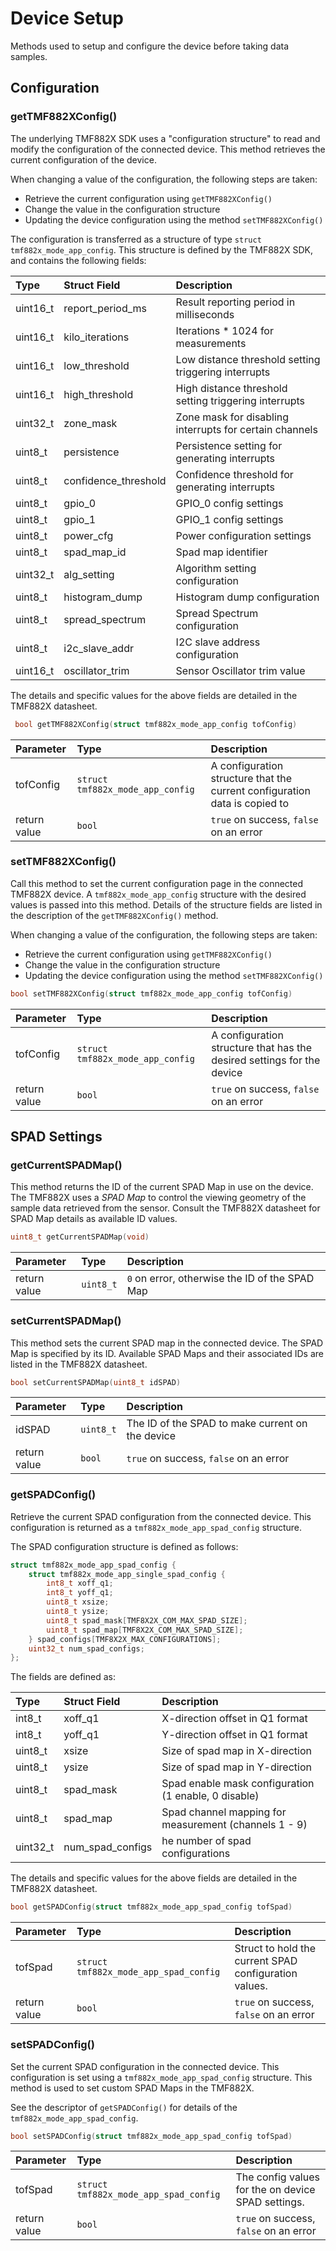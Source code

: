 # Device Setup

Methods used to setup and configure the device before taking data samples. 

## Configuration 

### getTMF882XConfig()

The underlying TMF882X SDK uses a "configuration structure" to read and modify the configuration of the connected device. This method retrieves the current configuration of the device.

When changing a value of the configuration, the following steps are taken:
* Retrieve the current configuration using `getTMF882XConfig()`
* Change the value in the configuration structure
* Updating the device configuration using the method `setTMF882XConfig()`

The configuration is transferred as a structure of type `struct tmf882x_mode_app_config`. This structure is defined by the TMF882X SDK, and contains the following fields:

| Type | Struct Field | Description |
| :--- | :--- | :--- |
| uint16_t | report_period_ms | Result reporting period in milliseconds |
| uint16_t | kilo_iterations | Iterations * 1024 for measurements |
| uint16_t | low_threshold | Low distance threshold setting triggering interrupts |
| uint16_t | high_threshold | High distance threshold setting triggering interrupts |
| uint32_t | zone_mask | Zone mask for disabling interrupts for certain channels |
| uint8_t | persistence | Persistence setting for generating interrupts |
| uint8_t | confidence_threshold | Confidence threshold for generating interrupts |
| uint8_t | gpio_0 | GPIO_0 config settings |
| uint8_t | gpio_1 | GPIO_1 config settings |
| uint8_t | power_cfg |  Power configuration settings |
| uint8_t | spad_map_id | Spad map identifier |
| uint32_t | alg_setting | Algorithm setting configuration |
| uint8_t | histogram_dump | Histogram dump configuration |
| uint8_t | spread_spectrum | Spread Spectrum configuration |
| uint8_t | i2c_slave_addr | I2C slave address configuration |
| uint16_t | oscillator_trim | Sensor Oscillator trim value |

The details and specific values for the above fields are detailed in the TMF882X datasheet.

```c++
 bool getTMF882XConfig(struct tmf882x_mode_app_config tofConfig)
```

| Parameter | Type | Description |
| :--- | :--- | :--- |
| tofConfig | `struct tmf882x_mode_app_config` | A configuration structure that the current configuration data is copied to|
| return value| `bool` | `true` on success, `false` on an error |


### setTMF882XConfig()

Call this method to set the current configuration page in the connected TMF882X device. A `tmf882x_mode_app_config` structure with the desired values is passed into this method. Details of the structure fields are listed in the description of the `getTMF882XConfig()` method.

When changing a value of the configuration, the following steps are taken:
* Retrieve the current configuration using `getTMF882XConfig()`
* Change the value in the configuration structure
* Updating the device configuration using the method `setTMF882XConfig()`

```c++
bool setTMF882XConfig(struct tmf882x_mode_app_config tofConfig)
```

| Parameter | Type | Description |
| :--- | :--- | :--- |
| tofConfig | `struct tmf882x_mode_app_config` | A configuration structure that has the desired settings for the device|
| return value| `bool` | `true` on success, `false` on an error |

## SPAD Settings


### getCurrentSPADMap()

This method returns the ID of the current SPAD Map in use on the device. The TMF882X uses a _SPAD Map_ to control the viewing geometry of the sample data retrieved from the sensor. Consult the TMF882X datasheet for SPAD Map details as available ID values. 

```c++
uint8_t getCurrentSPADMap(void)
```

| Parameter | Type | Description |
| :--- | :--- | :--- |
| return value| `uint8_t` | `0` on error, otherwise the ID of the SPAD Map|

### setCurrentSPADMap()

This method sets the current SPAD map in the connected device. The SPAD Map is specified by its ID. Available SPAD Maps and their associated IDs are listed in the TMF882X datasheet.

```c++
bool setCurrentSPADMap(uint8_t idSPAD)
```

| Parameter | Type | Description |
| :--- | :--- | :--- |
| idSPAD| `uint8_t` | The ID of the SPAD to make current on the device |
| return value| `bool` | `true` on success, `false` on an error |

### getSPADConfig()

Retrieve the current SPAD configuration from the connected device. This configuration is returned as a `tmf882x_mode_app_spad_config` structure. 


The SPAD configuration structure is defined as follows:
```C++
struct tmf882x_mode_app_spad_config {
    struct tmf882x_mode_app_single_spad_config {
        int8_t xoff_q1;
        int8_t yoff_q1;
        uint8_t xsize;
        uint8_t ysize;
        uint8_t spad_mask[TMF8X2X_COM_MAX_SPAD_SIZE];
        uint8_t spad_map[TMF8X2X_COM_MAX_SPAD_SIZE];
    } spad_configs[TMF8X2X_MAX_CONFIGURATIONS];
    uint32_t num_spad_configs;
};
```
The fields are defined as:

| Type | Struct Field | Description |
| :--- | :--- | :--- |
| int8_t | xoff_q1 | X-direction offset in Q1 format |
| int8_t | yoff_q1 | Y-direction offset in Q1 format |
| uint8_t | xsize | Size of spad map in X-direction |
| uint8_t | ysize | Size of spad map in Y-direction |
| uint8_t | spad_mask | Spad enable mask configuration (1 enable, 0 disable)|
| uint8_t | spad_map | Spad channel mapping for measurement (channels 1 - 9) |
| uint32_t | num_spad_configs | he number of spad configurations |

The details and specific values for the above fields are detailed in the TMF882X datasheet.

```c++
bool getSPADConfig(struct tmf882x_mode_app_spad_config tofSpad)
```

| Parameter | Type | Description |
| :--- | :--- | :--- |
| tofSpad| `struct tmf882x_mode_app_spad_config` | Struct to hold the current SPAD configuration values. |
| return value| `bool` | `true` on success, `false` on an error |

### setSPADConfig()

Set the current SPAD configuration in the connected device. This configuration is set using a `tmf882x_mode_app_spad_config` structure. This method is used to set custom SPAD Maps in the TMF882X.

See the descriptor of `getSPADConfig()` for details of the `tmf882x_mode_app_spad_config`.

```c++
bool setSPADConfig(struct tmf882x_mode_app_spad_config tofSpad)
```

| Parameter | Type | Description |
| :--- | :--- | :--- |
| tofSpad| `struct tmf882x_mode_app_spad_config` | The config values for the on device SPAD settings. |
| return value| `bool` | `true` on success, `false` on an error |
